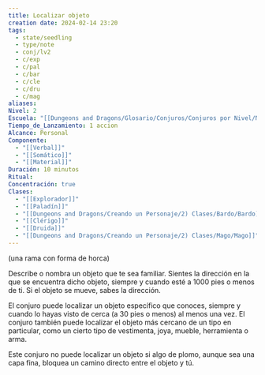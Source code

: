 ```yaml
---
title: Localizar objeto
creation date: 2024-02-14 23:20
tags:
  - state/seedling
  - type/note
  - conj/lv2
  - c/exp
  - c/pal
  - c/bar
  - c/cle
  - c/dru
  - c/mag
aliases: 
Nivel: 2
Escuela: "[[Dungeons and Dragons/Glosario/Conjuros/Conjuros por Nivel/Nivel 4/Adivinación|Adivinación]]"
Tiempo_de_Lanzamiento: 1 accion
Alcance: Personal
Componente:
  - "[[Verbal]]"
  - "[[Somático]]"
  - "[[Material]]"
Duración: 10 minutos
Ritual: 
Concentración: true
Clases:
  - "[[Explorador]]"
  - "[[Paladín]]"
  - "[[Dungeons and Dragons/Creando un Personaje/2) Clases/Bardo/Bardo]]"
  - "[[Clérigo]]"
  - "[[Druida]]"
  - "[[Dungeons and Dragons/Creando un Personaje/2) Clases/Mago/Mago]]"
---
```

(una rama con forma de horca)

Describe o nombra un objeto que te sea familiar. Sientes la dirección en la que se encuentra dicho objeto, siempre y cuando esté a 1000 pies o menos de ti. Si el objeto se mueve, sabes la dirección.

El conjuro puede localizar un objeto específico que conoces, siempre y cuando lo hayas visto de cerca (a 30 pies o menos) al menos una vez. El conjuro también puede localizar el objeto más cercano de un tipo en particular, como un cierto tipo de vestimenta, joya, mueble, herramienta o arma.

Este conjuro no puede localizar un objeto si algo de plomo, aunque sea una capa fina, bloquea un camino directo entre el objeto y tú.